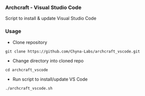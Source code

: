 ### Archcraft - Visual Studio Code
Script to install & update Visual Studio Code

### Usage
- Clone repository
```
git clone https://github.com/Chyna-Labs/archcraft_vscode.git
```

- Change directory into cloned repo
```
cd archcraft_vscode
```

- Run script to install/update VS Code
```
./archcraft_vscode.sh
```